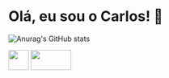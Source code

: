 
<!--
**CarlosCruz0001/CarlosCruz0001** is a ✨ _special_ ✨ repository because its `README.md` (this file) appears on your GitHub profile.

Here are some ideas to get you started:

- 🔭 I’m currently working on ...
- 🌱 I’m currently learning ...
- 👯 I’m looking to collaborate on ...
- 🤔 I’m looking for help with ...
- 💬 Ask me about ...
- 📫 How to reach me: ...
- 😄 Pronouns: ...
- ⚡ Fun fact: ...
-->
# Olá, eu sou o Carlos! 👋

![Anurag's GitHub stats](https://github-readme-stats.vercel.app/api?username=CarlosCruz0001&show_icons=true&theme=radical)


<img loading="lazy" src="[[https://cdn.jsdelivr.net/gh/devicons/devicon/icons/java/java-original.svg](https://icons8.com.br/icon/PXTY4q2Sq2lG/javascript)](https://icons8.com.br/icon/Nkym0Ujb8VGI/javascript)" width="40" height="40"/> <img loading="lazy" src="https://cdn.jsdelivr.net/gh/devicons/devicon/icons/linux/linux-original.svg" width="80" height="40"/>
